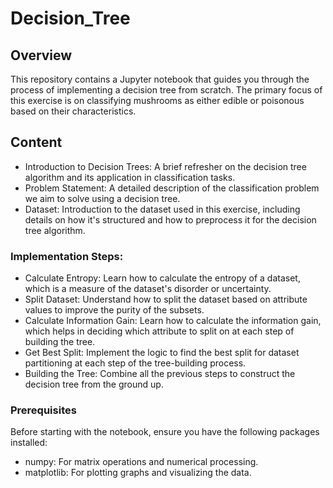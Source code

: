 # Decision_Tree

## Overview
This repository contains a Jupyter notebook that guides you through the process of implementing a decision tree from scratch. The primary focus of this exercise is on classifying mushrooms as either edible or poisonous based on their characteristics.

## Content
- Introduction to Decision Trees: A brief refresher on the decision tree algorithm and its application in classification tasks.
- Problem Statement: A detailed description of the classification problem we aim to solve using a decision tree.
- Dataset: Introduction to the dataset used in this exercise, including details on how it's structured and how to preprocess it for the decision tree algorithm.

### Implementation Steps:
- Calculate Entropy: Learn how to calculate the entropy of a dataset, which is a measure of the dataset's disorder or uncertainty.
- Split Dataset: Understand how to split the dataset based on attribute values to improve the purity of the subsets.
- Calculate Information Gain: Learn how to calculate the information gain, which helps in deciding which attribute to split on at each step of building the tree.
- Get Best Split: Implement the logic to find the best split for dataset partitioning at each step of the tree-building process.
- Building the Tree: Combine all the previous steps to construct the decision tree from the ground up.

### Prerequisites
Before starting with the notebook, ensure you have the following packages installed:

- numpy: For matrix operations and numerical processing.
- matplotlib: For plotting graphs and visualizing the data.



